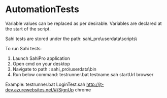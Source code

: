 # AutomationTests

Variable values can be replaced as per desirable. Variables are declared at the start of the script.

Sahi tests are stored under the path:
sahi_pro\userdata\scripts\

To run Sahi tests:
1. Launch SahiPro application
2. Open cmd on your desktop
3. Navigate to path : sahi_pro\userdata\bin
4. Run below command: testrunner.bat testname.sah startUrl browser
  
  Example:
  testrunner.bat LoginTest.sah http://jt-dev.azurewebsites.net/#/SignUp chrome

